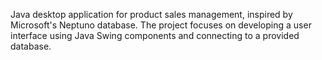 Java desktop application for product sales management, inspired by Microsoft's Neptuno database. The project focuses on developing a user interface using Java Swing components and connecting to a provided database.

